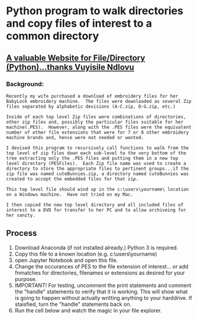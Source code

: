 # Python program to walk directories and copy files of interest to a common directory
## [A valuable Website for File/Directory (Python)...thanks Vuyisile Ndlovu ](https://realpython.com/working-with-files-in-python/#copying-moving-and-renaming-files-and-directories)

### Background: 
    Recently my wife purchased a download of embroidery files for her BabyLock embroidery machine.  The files were downloaded as several Zip files separated by alphabetic devisions (A-C.zip, D-G.zip, etc.)
    
    Inside of each top level Zip files were combinations of directories, other zip files and, possibly the particular files suitable for her machine(.PES).  However, along with the .PES files were the equivalent number of other file extensions that were for 7 or 8 other embroidery machine brands and, hence were not needed or wanted.
    
    I devised this program to recursively call functions to walk from the top level of zip files down each sub-level to the very bottom of the tree extracting only the .PES files and putting them in a new top level directory (PESFiles).  Each Zip file name was used to create a directory to store the appropriate files to pertinent groups...if the zip file was named cuteBunnies.zip, a directory named cuteBunnies was created to accept the embedded files for that zip.
    
    This top level file should wind up in the c:\users\yourname\ location on a Windows machine.  Have not tried on my Mac.
    
    I then copied the new top level directory and all included files of interest to a DVD for transfer to her PC and to allow archiveing for her sanity.
    
## Process
1. Download Anaconda (if not installed already.) Python 3 is required.
1. Copy this file to a known location (e.g. c:\users\yourname\)
1. open Jupyter Notebook and open this file.
1. Change the occurances of PES to the file extension of interest...
    or add fnmatches for directories, filenames or extensions as desired for your purpose.
1. IMPORTANT! For testing, uncomment the print statements and comment the "handle" statements to 
    verify that it is working.  This will show what is going to happen without actually writting anything
    to your harddrive.  If staisfied, turn the "handle" statements back on.
1. Run the cell below and watch the magic in your file explorer.

